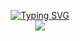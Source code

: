 <p align="center">
<a href="https://github.com/tamlog06">
  <img src="https://readme-typing-svg.demolab.com?font=Georgia&size=18&duration=2000&pause=100&multiline=true&width=500&height=80&lines=Syunya+Tamura;Kyoto University Student+%7C+Software+Engineer;Computer+Vision+%7C+AI" alt="Typing SVG" />
</a>
</a>
<br/>

<a href="https://github.com/tamlog06">
  <img src="https://github-stats-alpha.vercel.app/api?username=tamlog06&cc=22272e&tc=37bcf6&ic=fff&bc=000">
</a>
  
</p>
